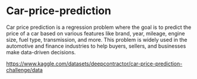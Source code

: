 # Car-price-prediction

Car price prediction is a regression problem where the goal is to predict the price of a car based on various features like brand, year, mileage, engine size, fuel type, transmission, and more. This problem is widely used in the automotive and finance industries to help buyers, sellers, and businesses make data-driven decisions.

https://www.kaggle.com/datasets/deepcontractor/car-price-prediction-challenge/data

